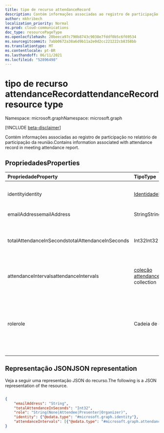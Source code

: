 ```yaml
---
title: tipo de recurso attendanceRecord
description: Contém informações associadas ao registro de participação no relatório de participação da reunião.
author: mkhribech
localization_priority: Normal
ms.prod: cloud-communications
doc_type: resourcePageType
ms.openlocfilehash: 20beeca97c790b8743c9038e7fddf0b5c6f69534
ms.sourcegitcommit: 7abb0672a38a6d9b11a2e0d2cc221222cb8358bb
ms.translationtype: MT
ms.contentlocale: pt-BR
ms.lasthandoff: 06/11/2021
ms.locfileid: "52896498"
---
```

# <a name="attendancerecord-resource-type"></a><span data-ttu-id="97a03-103">tipo de recurso attendanceRecord</span><span class="sxs-lookup"><span data-stu-id="97a03-103">attendanceRecord resource type</span></span>

<span data-ttu-id="97a03-104">Namespace: microsoft.graph</span><span class="sxs-lookup"><span data-stu-id="97a03-104">Namespace: microsoft.graph</span></span>

[!INCLUDE [beta-disclaimer](../../includes/beta-disclaimer.md)]

<span data-ttu-id="97a03-105">Contém informações associadas ao registro de participação no relatório de participação da reunião.</span><span class="sxs-lookup"><span data-stu-id="97a03-105">Contains information associated with attendance record in meeting attendance report.</span></span>

## <a name="properties"></a><span data-ttu-id="97a03-106">Propriedades</span><span class="sxs-lookup"><span data-stu-id="97a03-106">Properties</span></span>

| <span data-ttu-id="97a03-107">Propriedade</span><span class="sxs-lookup"><span data-stu-id="97a03-107">Property</span></span>            | <span data-ttu-id="97a03-108">Tipo</span><span class="sxs-lookup"><span data-stu-id="97a03-108">Type</span></span>    | <span data-ttu-id="97a03-109">Descrição</span><span class="sxs-lookup"><span data-stu-id="97a03-109">Description</span></span>|
|:--------------------|:--------|:-----------|
| <span data-ttu-id="97a03-110">identity</span><span class="sxs-lookup"><span data-stu-id="97a03-110">identity</span></span> | [<span data-ttu-id="97a03-111">Identidade</span><span class="sxs-lookup"><span data-stu-id="97a03-111">Identity</span></span>](identity.md) | <span data-ttu-id="97a03-112">Identificador, como nome para exibição.</span><span class="sxs-lookup"><span data-stu-id="97a03-112">Identifier, such as display name.</span></span> |
| <span data-ttu-id="97a03-113">emailAddress</span><span class="sxs-lookup"><span data-stu-id="97a03-113">emailAddress</span></span> | <span data-ttu-id="97a03-114">String</span><span class="sxs-lookup"><span data-stu-id="97a03-114">String</span></span> | <span data-ttu-id="97a03-115">Endereço de email.</span><span class="sxs-lookup"><span data-stu-id="97a03-115">Email address.</span></span> |
| <span data-ttu-id="97a03-116">totalAttendanceInSeconds</span><span class="sxs-lookup"><span data-stu-id="97a03-116">totalAttendanceInSeconds</span></span> | <span data-ttu-id="97a03-117">Int32</span><span class="sxs-lookup"><span data-stu-id="97a03-117">Int32</span></span> | <span data-ttu-id="97a03-118">Duração total dos atendimentos em segundos.</span><span class="sxs-lookup"><span data-stu-id="97a03-118">Total duration of the attendances in seconds.</span></span> |
| <span data-ttu-id="97a03-119">attendanceIntervals</span><span class="sxs-lookup"><span data-stu-id="97a03-119">attendanceIntervals</span></span> | <span data-ttu-id="97a03-120">[coleção attendanceInterval](attendanceInterval.md)</span><span class="sxs-lookup"><span data-stu-id="97a03-120">[attendanceInterval](attendanceInterval.md) collection</span></span> | <span data-ttu-id="97a03-121">Lista de períodos entre a junção e a saída.</span><span class="sxs-lookup"><span data-stu-id="97a03-121">List of time periods between joining and leaving.</span></span> |
| <span data-ttu-id="97a03-122">role</span><span class="sxs-lookup"><span data-stu-id="97a03-122">role</span></span> | <span data-ttu-id="97a03-123">Cadeia de caracteres</span><span class="sxs-lookup"><span data-stu-id="97a03-123">String</span></span> | <span data-ttu-id="97a03-124">Função do participante.</span><span class="sxs-lookup"><span data-stu-id="97a03-124">Role of the attendee.</span></span> <span data-ttu-id="97a03-125">Os valores possíveis `None` `Attendee` são , e `Presenter` `Organizer` .</span><span class="sxs-lookup"><span data-stu-id="97a03-125">Possible values are `None`, `Attendee`, `Presenter`, and `Organizer`.</span></span>  |

## <a name="json-representation"></a><span data-ttu-id="97a03-126">Representação JSON</span><span class="sxs-lookup"><span data-stu-id="97a03-126">JSON representation</span></span>

<span data-ttu-id="97a03-127">Veja a seguir uma representação JSON do recurso.</span><span class="sxs-lookup"><span data-stu-id="97a03-127">The following is a JSON representation of the resource.</span></span>

<!-- {
  "blockType": "resource",
  "optionalProperties": [

  ],
  "@odata.type": "microsoft.graph.attendanceRecord"
}-->

```json

{
    "emailAddress": "String",
    "totalAttendanceInSeconds": "Int32",
    "role": "String(None|Attendee|Presenter|Organizer)",
    "identity": {"@odata.type": "#microsoft.graph.identity"},
    "attendanceIntervals": [{"@odata.type": "#microsoft.graph.attendanceInterval"}]
}

```
